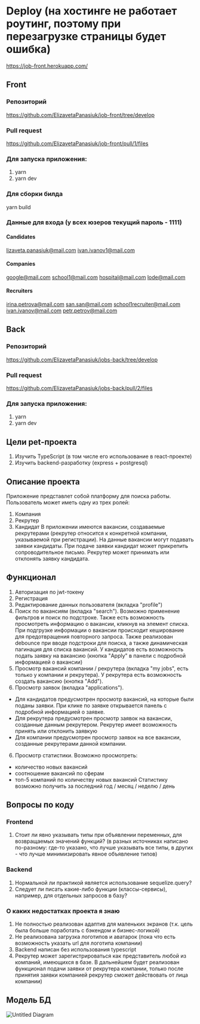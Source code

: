 # Deploy (на хостинге не работает роутинг, поэтому при перезагрузке страницы будет ошибка)
https://job-front.herokuapp.com/

## Front
### Репозиторий
https://github.com/ElizavetaPanasiuk/job-front/tree/develop
### Pull request
https://github.com/ElizavetaPanasiuk/job-front/pull/1/files
### Для запуска приложения:
1. yarn
2. yarn dev

### Для сборки билда
yarn build

### Данные для входа (у всех юзеров текущий пароль - 1111)
#### Candidates
lizaveta.panasiuk@mail.com
ivan.ivanov1@mail.com

#### Companies
google@mail.com
school1@mail.com
hospital@mail.com
lode@mail.com

#### Recruiters
irina.petrova@mail.com
san.san@mail.com
school1recruiter@mail.com
ivan.ivanov@mail.com
petr.petrov@mail.com

## Back
### Репозиторий
https://github.com/ElizavetaPanasiuk/jobs-back/tree/develop
### Pull request
https://github.com/ElizavetaPanasiuk/jobs-back/pull/2/files
### Для запуска приложения:
1. yarn
2. yarn dev

## Цели pet-проекта
1. Изучить TypeScript (в том числе его использование в react-проекте)
2. Изучить backend-разработку (express + postgresql)

## Описание проекта
Приложение представлет собой платформу для поиска работы.
Пользователь может иметь одну из трех ролей:
1. Компания
2. Рекрутер
3. Кандидат
В приложении имеются вакансии, создаваемые рекрутерами (рекрутер относится к конкретной компании, указываемой при регистрации). На данные вакансии могут подавать заявки кандидаты. При подаче заявки кандидат может прикрепить сопроводительное письмо. Рекрутер может принимать или отклонять заявку кандидата.

## Функционал
1. Авторизация по jwt-токену
2. Регистрация
3. Редактирование данных пользователя (вкладка "profile")
3. Поиск по вакансиям (вкладка "search"). Возможно применение фильтров и поиск по подстроке. Также есть возможность просмотреть информацию о вакансии, кликнув на элемент списка. При подгрузке информации о вакансии происходит кеширование для предотвращения повторного запроса. Также реализован debounce при вводе подстроки для поиска, а также динамическая пагинация для списка вакансий. У кандидатов есть возможность подать заявку на вакансию (кнопка "Apply" в панели с подробной информацией о вакансии)
4. Просмотр вакансий компании / рекрутера (вкладка "my jobs", есть только у компании и рекрутера). У рекрутера есть возможность создать вакансию (кнопка "Add").
5. Просмотр заявок (вкладка "applications").
- Для кандидатов предусмотрен просмотр вакансий, на которые были поданы заявки. При клике по заявке открывается панель с подробной информацией о заявке.
- Для рекрутера предусмотрен просмотр заявок на вакансии, созданные данным рекрутером. Рекрутер имеет возможность принять или отклонить заявкую
- Для компании предусмотрен просмотр заявок на все вакансии, созданные рекрутерами данной компании.
6. Просмотр статистики. Возможно просмотреть:
- количество новых вакансий
- соотношение вакансий по сферам
- топ-5 компаний по количеству новых вакансий
Статистику возможно получить за последний год / месяц / неделю / день

## Вопросы по коду
### Frontend
1. Стоит ли явно указывать типы при объявлении переменных, для возвращаемых значений функций? (в разных источниках написано по-разному: где-то указано, что лучше указывать все типы, в других - что лучше минимизировать явное объявление типов)

### Backend
1. Нормальной ли практикой является использование sequelize.query?
2. Следует ли писать какие-либо функции (классы-сервисы), например, для отдельных запросов в базу?

### О каких недостатках проекта я знаю
1. Не полностью реализован адаптив для маленьких экранов (т.к. цель была больше поработать с бэкендом и бизнес-логикой)
2. Не реализована загрузка логотипов и аватарок (пока что есть возможность указать url для логотипа компании)
3. Backend написан без использования typescript
4. Рекрутер может зарегистрироваться как представитель любой из компаний, имеющихся  в базе. В дальнейшем будет реализован функционал подачи заявки от рекрутера компании, только после принятия заявки компанией рекрутер сможет действовать от лица компании)

## Модель БД
![Untitled Diagram](https://user-images.githubusercontent.com/65709545/155525904-3c306b67-266e-4770-8fb8-77ce1164e4e0.jpg)
